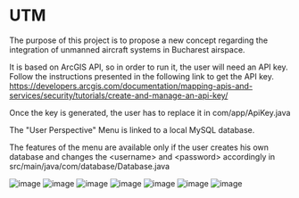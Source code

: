 # UTM

The purpose of this project is to propose a new concept regarding the integration of unmanned aircraft systems in Bucharest airspace.

It is based on ArcGIS API, so in order to run it, the user will need an API key. Follow the instructions presented in the following link to get the API key.
https://developers.arcgis.com/documentation/mapping-apis-and-services/security/tutorials/create-and-manage-an-api-key/

Once the key is generated, the user has to replace it in com/app/ApiKey.java

The "User Perspective" Menu is linked to a local MySQL database.

The features of the menu are available only if the user creates his own database and changes the \<username\> and \<password\> accordingly in src/main/java/com/database/Database.java

![image](https://user-images.githubusercontent.com/75784298/126225947-057d2d23-84bc-480e-a274-0cf479d72b64.png)
![image](https://user-images.githubusercontent.com/75784298/126225973-f23d9a67-a7a3-4a83-a05d-e168cc9db1c4.png)
![image](https://user-images.githubusercontent.com/75784298/126226021-e979696f-42c7-44c5-b660-65e2defd348f.png)
![image](https://user-images.githubusercontent.com/75784298/126226048-90885ae7-3695-40d8-9454-a617c697fed2.png)
![image](https://user-images.githubusercontent.com/75784298/126226087-c12e014e-5faa-4e67-9137-18b15d93f903.png)
![image](https://user-images.githubusercontent.com/75784298/126226115-95feb116-451b-4eee-9cdb-90413baf65fd.png)
![image](https://user-images.githubusercontent.com/75784298/126226220-64401058-1d0e-440a-98e1-34156b60b722.png)
